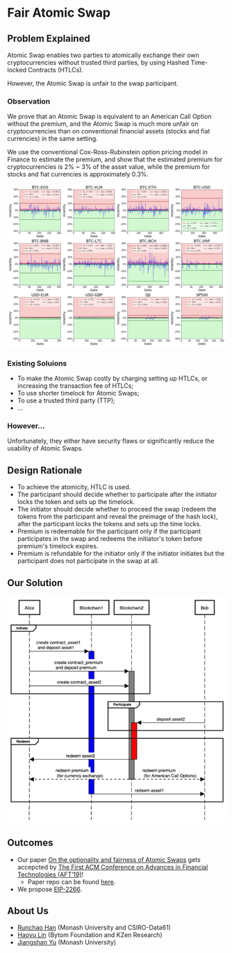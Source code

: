 # Fair Atomic Swap

## Problem Explained

Atomic Swap enables two parties to atomically exchange their own cryptocurrencies without trusted third parties, by using Hashed Time-locked Contracts (HTLCs).

However, the Atomic Swap is unfair to the swap participant.

### Observation

We prove that an Atomic Swap is equivalent to an American Call Option without the premium, and the Atomic Swap is much more unfair on cryptocurrencies than on conventional financial assets (stocks and fiat currencies) in the same setting.

We use the conventional Cox-Ross-Rubinstein option pricing model in Finance to estimate the premium, and show that the estimated premium for cryptocurrencies is 2% ~ 3% of the asset value, while the premium for stocks and fiat currencies is approximately 0.3%.

![observation](observation.png)

### Existing Soluions

+ To make the Atomic Swap costly by charging setting up HTLCs, or increasing the transaction fee of HTLCs;
+ To use shorter timelock for Atomic Swaps;
+ To use a trusted third party (TTP);
+ ...

### However...

Unfortunately, they either have security flaws or significantly reduce the usability of Atomic Swaps.

## Design Rationale

+ To achieve the atomicity, HTLC is used.
+ The participant should decide whether to participate after the initiator locks the token and sets up the timelock.
+ The initiator should decide whether to proceed the swap (redeem the tokens from the participant and reveal the preimage of the hash lock), after the participant locks the tokens and sets up the time locks.
+ Premium is redeemable for the participant only if the participant participates in the swap and redeems the initiator's token before premium's timelock expires.
+ Premium is refundable for the initiator only if the initiator initiates but the participant does not participate in the swap at all.

## Our Solution

![our-protocol](our-protocol.png)

## Outcomes
+ Our paper [On the optionality and fairness of Atomic Swaps](https://eprint.iacr.org/2019/896) gets accepcted by [The First ACM Conference on Advances in Financial Technologies (AFT’19)](http://aft.acm.org)!
    * Paper repo can be found [here](https://github.com/fair-atomic-swap/fair-atomic-swap).
+ We propose [EIP-2266](https://github.com/ethereum/EIPs/blob/master/EIPS/eip-2266.md).

## About Us
+ [Runchao Han](https://runchao.rocks/) (Monash University and CSIRO-Data61)
+ [Haoyu Lin](https://chrislinn.ink/) (Bytom Foundation and KZen Research)
+ [Jiangshan Yu](https://www.jiangshanyu.com/) (Monash University)
